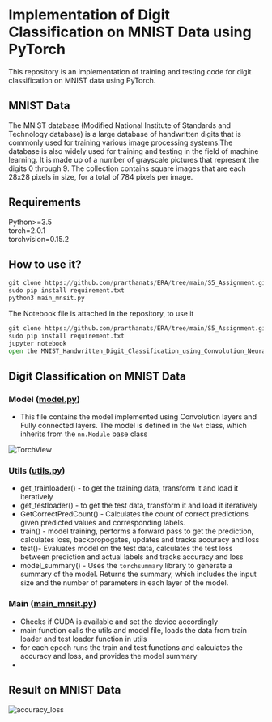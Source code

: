 # Implementation of Digit Classification on MNIST Data using PyTorch

This repository is an implementation of training and testing code for digit classification on MNIST data using PyTorch.

## MNIST Data
The MNIST database (Modified National Institute of Standards and Technology database) is a large database of handwritten digits that is commonly used for training various image processing systems.The database is also widely used for training and testing in the field of machine learning. It is made up of a number of grayscale pictures that represent the digits 0 through 9. The collection contains square images that are each 28x28 pixels in size, for a total of 784 pixels per image.

## Requirements
Python>=3.5
<br>
torch=2.0.1
</br>
torchvision=0.15.2

## How to use it?
```python
git clone https://github.com/prarthanats/ERA/tree/main/S5_Assignment.git
sudo pip install requirement.txt
python3 main_mnsit.py
```
The Notebook file is attached in the repository, to use it

```python
git clone https://github.com/prarthanats/ERA/tree/main/S5_Assignment.git
sudo pip install requirement.txt
jupyter notebook
open the MNIST_Handwritten_Digit_Classification_using_Convolution_Neural_Network__S5.ipynb in the browser
```

## Digit Classification on MNIST Data
### Model ([model.py](https://github.com/prarthanats/ERA/blob/main/S5_Assignment/model.py))
- This file contains the model implemented using Convolution layers and Fully connected layers. The model is defined in the `Net` class, which inherits from the `nn.Module` base class

![TorchView](https://github.com/prarthanats/ERA/assets/32382676/d17be825-583c-433c-a8b9-64e282b4a432)

### Utils ([utils.py](https://github.com/prarthanats/ERA/blob/main/S5_Assignment/utils.py))
- get_trainloader() - to get the training data, transform it and load it iteratively
- get_testloader() - to get the test data, transform it and load it iteratively
- GetCorrectPredCount() - Calculates the count of correct predictions given predicted values and corresponding labels.
- train() - model training, performs a forward pass to get the prediction, calculates loss, backpropogates, updates and tracks accuracy and loss
- test()- Evaluates model on the test data, calculates the test loss between prediction and actual labels and tracks accuracy and loss
- model_summary() - Uses the `torchsummary` library to generate a summary of the model. Returns the summary, which includes the input size and the number of parameters in each layer of the model.

### Main ([main_mnsit.py](https://github.com/prarthanats/ERA/blob/main/S5_Assignment/main_mnsit.py))
- Checks if CUDA is available and set the device accordingly
- main function calls the utils and model file, loads the data from train loader and test loader function in utils
- for each epoch runs the train and test functions and calculates the accuracy and loss, and provides the model summary
- 
## Result on MNIST Data
![accuracy_loss](https://github.com/prarthanats/ERA/assets/32382676/c8bb7800-016b-4282-b40a-cd61ba607220)

